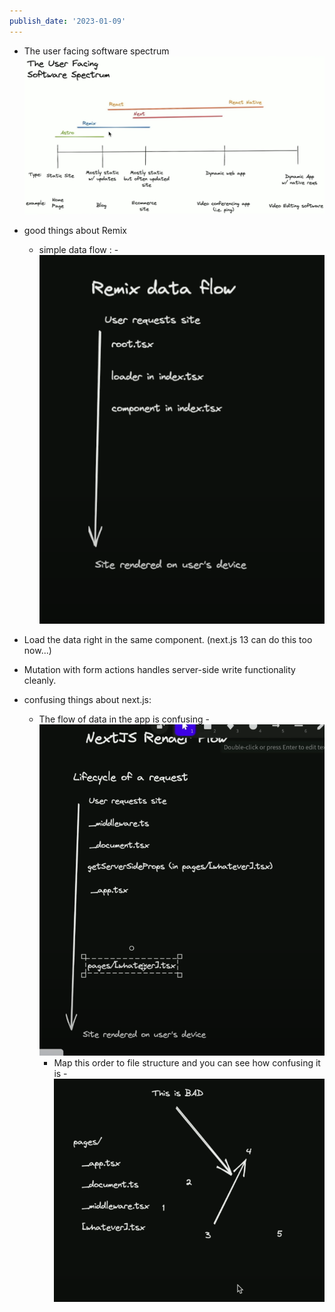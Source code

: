 ```yaml
---
publish_date: '2023-01-09'
---
```

- The user facing software spectrum  ![](Pasted%20image%2020230109112631.png)
- good things about Remix
	- simple data flow :
		-![](Pasted%20image%2020230109114622.png)

- Load the data right in the same component. (next.js 13 can do this too now...)

- Mutation with form actions handles server-side write functionality cleanly.




- confusing things about next.js:
	- The flow of data in the app is confusing
		  -![](Pasted%20image%2020230109114133.png)
		- Map this order to file structure and you can see how confusing it is 
		-![](Pasted%20image%2020230109115252.png)
